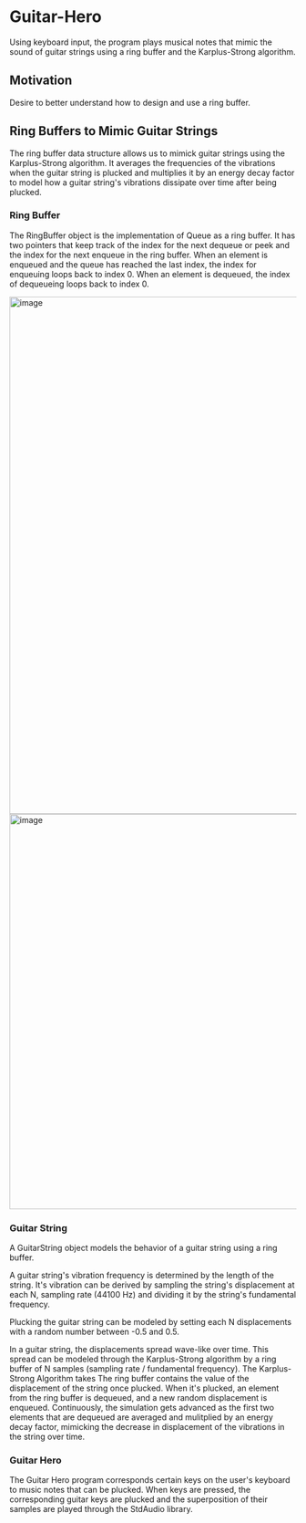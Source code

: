 # Guitar-Hero
Using keyboard input, the program plays musical notes that mimic the sound of guitar strings using a ring buffer and the Karplus-Strong algorithm. 

## Motivation 
Desire to better understand how to design and use a ring buffer.

## Ring Buffers to Mimic Guitar Strings 
The ring buffer data structure allows us to mimick guitar strings using the Karplus-Strong algorithm. It averages the frequencies of the vibrations when the guitar string is plucked and multiplies it by an energy decay factor to model how a guitar string's vibrations dissipate over time after being plucked.

### Ring Buffer 
The RingBuffer object is the implementation of Queue as a ring buffer. It has two pointers that keep track of the index for the next dequeue or peek and the index for the next enqueue in the ring buffer. When an element is enqueued and the queue has reached the last index, the index for enqueuing loops back to index 0. When an element is dequeued, the index of dequeueing loops back to index 0. 

<img width="907" alt="image" src="https://user-images.githubusercontent.com/83928244/136636469-dc78058b-36d2-4a7b-9a17-a5af0d2d2e4e.png">

<img width="693" alt="image" src="https://user-images.githubusercontent.com/83928244/136636489-629b064e-c936-4c9a-99da-0e154c53b8c4.png">

### Guitar String

A GuitarString object models the behavior of a guitar string using a ring buffer.

A guitar string's vibration frequency is determined by the length of the string. It's vibration can be derived by sampling the string's displacement at each N, sampling rate (44100 Hz) and dividing it by the string's fundamental frequency. 

Plucking the guitar string can be modeled by setting each N displacements with a random number between -0.5 and 0.5.

In a guitar string, the displacements spread wave-like over time. This spread can be modeled through the Karplus-Strong algorithm by a ring buffer of N samples (sampling rate / fundamental frequency). The Karplus-Strong Algorithm takes The ring buffer contains the value of the displacement of the string once plucked. When it's plucked, an element from the ring buffer is dequeued, and a new random displacement is enqueued. Continuously, the simulation gets advanced as the first two elements that are dequeued are averaged and mulitplied by an energy decay factor, mimicking the decrease in displacement of the vibrations in the string over time. 

### Guitar Hero
The Guitar Hero program corresponds certain keys on the user's keyboard to music notes that can be plucked. When keys are pressed, the corresponding guitar keys are plucked and the superposition of their samples are played through the StdAudio library.
